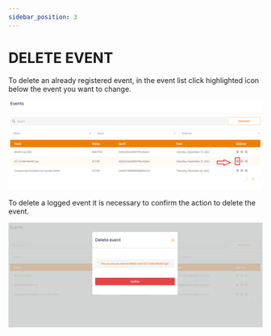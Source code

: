 ```yaml
---
sidebar_position: 3
---
```


# DELETE EVENT

To delete an already registered event, in the event list click highlighted icon below the event you want to change.

![1](/img/delete-lista.png)

To delete a logged event it is necessary to confirm the action to delete the event.

![1](/img/delete-event.PNG)
